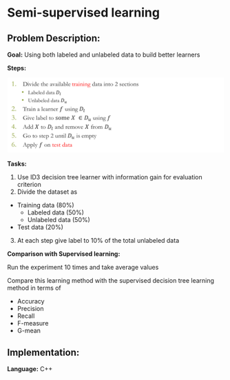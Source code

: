 
# Semi-supervised learning

## Problem Description:

**Goal:** Using both labeled and unlabeled data to build better learners

**Steps:**


![alt tag](https://github.com/tasnim007/Tetris---C-using-iGraphics/blob/master/images/semisuper.png)

**Tasks:**
1.  Use ID3 decision tree learner with information gain for evaluation criterion
2.  Divide the dataset as
  + Training data (80%)
    + Labeled data (50%)
    + Unlabeled data (50%)
  + Test data (20%)
3.  At each step give label to 10% of the total unlabeled data 


**Comparison with Supervised learning:**

Run the experiment 10 times and take average values

Compare this learning method with the supervised decision tree learning method in terms of 
+ Accuracy
+ Precision
+ Recall
+ F-measure
+ G-mean

## Implementation:
**Language:** C++


